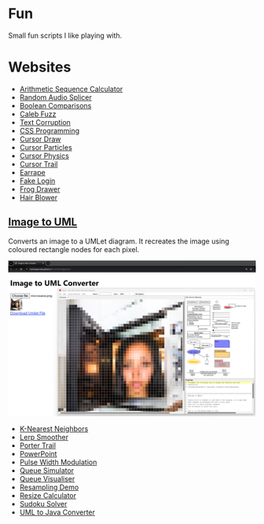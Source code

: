 # Fun
Small fun scripts I like playing with.

# Websites
- [Arithmetic Sequence Calculator](https://mysterypancake.github.io/Fun/html/arithmetic)
- [Random Audio Splicer](https://mysterypancake.github.io/Fun/html/audiosplicer)
- [Boolean Comparisons](https://mysterypancake.github.io/Fun/html/booleancomparisons)
- [Caleb Fuzz](https://mysterypancake.github.io/Fun/html/calebfuzz)
- [Text Corruption](https://mysterypancake.github.io/Fun/html/corrupt)
- [CSS Programming](https://mysterypancake.github.io/Fun/html/cssprogram)
- [Cursor Draw](https://mysterypancake.github.io/Fun/html/cursordraw)
- [Cursor Particles](https://mysterypancake.github.io/Fun/html/cursorparticles)
- [Cursor Physics](https://mysterypancake.github.io/Fun/html/cursorphysics)
- [Cursor Trail](https://mysterypancake.github.io/Fun/html/cursortrail)
- [Earrape](https://mysterypancake.github.io/Fun/html/earrape)
- [Fake Login](https://mysterypancake.github.io/Fun/html/fakelogin)
- [Frog Drawer](https://mysterypancake.github.io/Fun/html/frogdrawer)
- [Hair Blower](https://mysterypancake.github.io/Fun/html/hairblower)

## [Image to UML](https://mysterypancake.github.io/Fun/html/imagetouml)

Converts an image to a UMLet diagram. It recreates the image using coloured rectangle nodes for each pixel.

<img src="./images/imagetouml.png" width="600">

- [K-Nearest Neighbors](https://mysterypancake.github.io/Fun/html/knearestneighbors)
- [Lerp Smoother](https://mysterypancake.github.io/Fun/html/lerpsmoother)
- [Porter Trail](https://mysterypancake.github.io/Fun/html/portertrail)
- [PowerPoint](https://mysterypancake.github.io/Fun/html/powerpoint)
- [Pulse Width Modulation](https://mysterypancake.github.io/Fun/html/pwm)
- [Queue Simulator](https://mysterypancake.github.io/Fun/html/queuesimulator)
- [Queue Visualiser](https://mysterypancake.github.io/Fun/html/queuevisualiser)
- [Resampling Demo](https://mysterypancake.github.io/Fun/html/resamplingdemo)
- [Resize Calculator](https://mysterypancake.github.io/Fun/html/resizecalculator)
- [Sudoku Solver](https://mysterypancake.github.io/Fun/html/sudoku)
- [UML to Java Converter](https://mysterypancake.github.io/Fun/html/umltojava)

